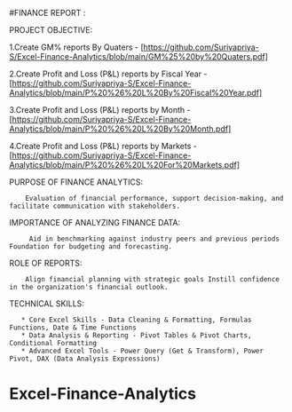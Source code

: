 #FINANCE REPORT :

PROJECT OBJECTIVE:

  1.Create GM% reports By Quaters -
  [https://github.com/Suriyapriya-S/Excel-Finance-Analytics/blob/main/GM%25%20by%20Quaters.pdf]

  2.Create  Profit and Loss (P&L) reports by Fiscal Year - 
  [https://github.com/Suriyapriya-S/Excel-Finance-Analytics/blob/main/P%20%26%20L%20By%20Fiscal%20Year.pdf]

  3.Create Profit and Loss (P&L) reports by Month -
  [https://github.com/Suriyapriya-S/Excel-Finance-Analytics/blob/main/P%20%26%20L%20By%20Month.pdf]

  4.Create Profit and Loss (P&L) reports by Markets -
  [https://github.com/Suriyapriya-S/Excel-Finance-Analytics/blob/main/P%20%26%20L%20For%20Markets.pdf]
 
 
 PURPOSE OF FINANCE ANALYTICS:
 
        Evaluation of financial performance, support decision-making, and facilitate communication with stakeholders.

 IMPORTANCE OF ANALYZING FINANCE DATA:
 
         Aid in benchmarking against industry peers and previous periods Foundation for budgeting and forecasting.

ROLE OF REPORTS: 
 
        Align financial planning with strategic goals Instill confidence in the organization's financial outlook.

TECHNICAL SKILLS:
       
       * Core Excel Skills - Data Cleaning & Formatting, Formulas Functions, Date & Time Functions
       * Data Analysis & Reporting - Pivot Tables & Pivot Charts, Conditional Formatting
       * Advanced Excel Tools - Power Query (Get & Transform), Power Pivot, DAX (Data Analysis Expressions)
# Excel-Finance-Analytics
